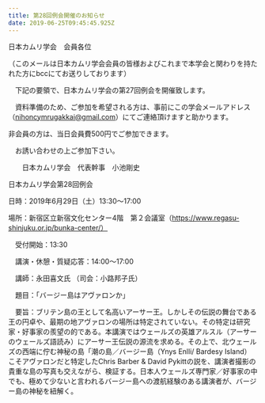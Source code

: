 ```yaml
---
title: 第28回例会開催のお知らせ
date: 2019-06-25T09:45:45.925Z
---
```

日本カムリ学会　会員各位

（このメールは日本カムリ学会会員の皆様およびこれまで本学会と関わりを持たれた方にbccにてお送りしております） 

　下記の要領で、日本カムリ学会の第27回例会を開催致します。

　資料準備のため、ご参加を希望される方は、事前にこの学会メールアドレス（nihoncymrugakkai@gmail.com）にてご連絡頂けますと助かります。  

非会員の方は、当日会員費500円でご参加できます。

　お誘い合わせの上ご参加下さい。



　　日本カムリ学会　代表幹事　小池剛史



日本カムリ学会第28回例会

日時：2019年6月29日（土）13:30～17:00

場所：新宿区立新宿文化センター4階　第２会議室（https://www.regasu-shinjuku.or.jp/bunka-center/）

　受付開始：13:30

　講演・休憩・質疑応答：14:00～17:00

　講師：永田喜文氏（司会：小路邦子氏）

　題目：「バージー島はアヴァロンか」

　要旨：ブリテン島の王として名高いアーサー王。しかしその伝説の舞台である王の円卓や、最期の地アヴァロンの場所は特定されていない。その特定は研究家・好事家の羨望の的である。本講演ではウェールズの英雄アルスル（アーサーのウェールズ語読み）にアーサー王伝説の源流を求める。その上で、北ウェールズの西端に佇む神秘の島「潮の島／バージー島（Ynys Enlli/ Bardesy Island）こそアヴァロンだと特定したChris Barber & David Pykittの説を、講演者撮影の貴重な島の写真も交えながら、検証する。日本人ウェールズ専門家／好事家の中でも、極めて少ないと言われるバージー島への渡航経験のある講演者が、バージー島の神秘を紐解く。
